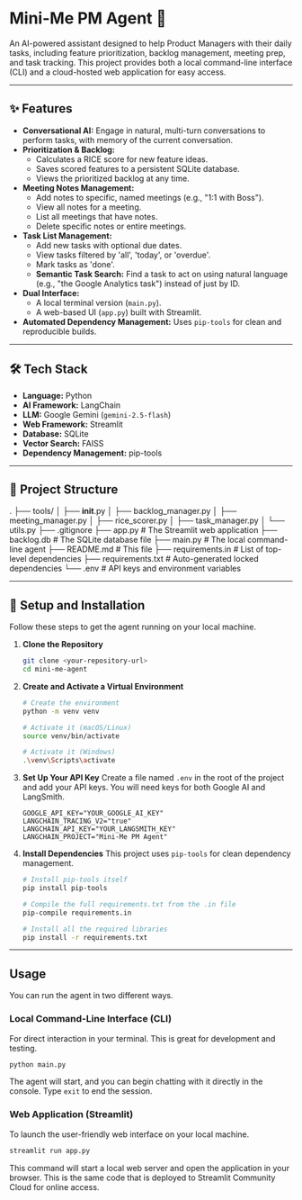 
# Mini-Me PM Agent 🤖

An AI-powered assistant designed to help Product Managers with their daily tasks, including feature prioritization, backlog management, meeting prep, and task tracking. This project provides both a local command-line interface (CLI) and a cloud-hosted web application for easy access.

---
## ✨ Features

* **Conversational AI:** Engage in natural, multi-turn conversations to perform tasks, with memory of the current conversation.
* **Prioritization & Backlog:**
    * Calculates a RICE score for new feature ideas.
    * Saves scored features to a persistent SQLite database.
    * Views the prioritized backlog at any time.
* **Meeting Notes Management:**
    * Add notes to specific, named meetings (e.g., "1:1 with Boss").
    * View all notes for a meeting.
    * List all meetings that have notes.
    * Delete specific notes or entire meetings.
* **Task List Management:**
    * Add new tasks with optional due dates.
    * View tasks filtered by 'all', 'today', or 'overdue'.
    * Mark tasks as 'done'.
    * **Semantic Task Search:** Find a task to act on using natural language (e.g., "the Google Analytics task") instead of just by ID.
* **Dual Interface:**
    * A local terminal version (`main.py`).
    * A web-based UI (`app.py`) built with Streamlit.
* **Automated Dependency Management:** Uses `pip-tools` for clean and reproducible builds.

---
## 🛠️ Tech Stack

* **Language:** Python
* **AI Framework:** LangChain
* **LLM:** Google Gemini (`gemini-2.5-flash`)
* **Web Framework:** Streamlit
* **Database:** SQLite
* **Vector Search:** FAISS
* **Dependency Management:** pip-tools

---
## 📂 Project Structure

.
├── tools/
│   ├── **init**.py
│   ├── backlog\_manager.py
│   ├── meeting\_manager.py
│   ├── rice\_scorer.py
│   ├── task\_manager.py
│   └── utils.py
├── .gitignore
├── app.py              \# The Streamlit web application
├── backlog.db          \# The SQLite database file
├── main.py             \# The local command-line agent
├── README.md           \# This file
├── requirements.in     \# List of top-level dependencies
├── requirements.txt    \# Auto-generated locked dependencies
└── .env                \# API keys and environment variables


---
## 🚀 Setup and Installation

Follow these steps to get the agent running on your local machine.

1.  **Clone the Repository**
    ```bash
    git clone <your-repository-url>
    cd mini-me-agent
    ```

2.  **Create and Activate a Virtual Environment**
    ```bash
    # Create the environment
    python -m venv venv

    # Activate it (macOS/Linux)
    source venv/bin/activate

    # Activate it (Windows)
    .\venv\Scripts\activate
    ```

3.  **Set Up Your API Key**
    Create a file named `.env` in the root of the project and add your API keys. You will need keys for both Google AI and LangSmith.
    ```
    GOOGLE_API_KEY="YOUR_GOOGLE_AI_KEY"
    LANGCHAIN_TRACING_V2="true"
    LANGCHAIN_API_KEY="YOUR_LANGSMITH_KEY"
    LANGCHAIN_PROJECT="Mini-Me PM Agent"
    ```

4.  **Install Dependencies**
    This project uses `pip-tools` for clean dependency management.
    ```bash
    # Install pip-tools itself
    pip install pip-tools

    # Compile the full requirements.txt from the .in file
    pip-compile requirements.in

    # Install all the required libraries
    pip install -r requirements.txt
    ```

---
## Usage

You can run the agent in two different ways.

### Local Command-Line Interface (CLI)
For direct interaction in your terminal. This is great for development and testing.

```bash
python main.py
````

The agent will start, and you can begin chatting with it directly in the console. Type `exit` to end the session.

### Web Application (Streamlit)

To launch the user-friendly web interface on your local machine.

```bash
streamlit run app.py
```

This command will start a local web server and open the application in your browser. This is the same code that is deployed to Streamlit Community Cloud for online access.



